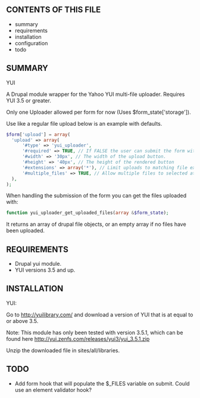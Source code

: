 CONTENTS OF THIS FILE
---------------------

 * summary
 * requirements
 * installation
 * configuration
 * todo

SUMMARY
-------

YUI

A Drupal module wrapper for the Yahoo YUI multi-file uploader.
Requires YUI 3.5 or greater.

Only one Uploader allowed per form for now (Uses $form_state['storage']).

Use like a regular file upload below is an example with defaults.

```PHP
$form['upload'] = array(
  'upload' => array(
      '#type' => 'yui_uploader',
      '#required' => TRUE, // If FALSE the user can submit the form without uploading any files, if true at least one file must be uploaded.
      '#width' => '30px', // The width of the upload button.
      '#height' => '40px', // The height of the rendered button
      '#extensions' => array('*'), // Limit uploads to matching file extensions. Examples array('jpg', 'xml')
      '#multiple_files' => TRUE, // Allow multiple files to selected at once
  ),
);
```

When handling the submission of the form you can get the files uploaded with:

```PHP
function yui_uploader_get_uploaded_files(array &$form_state);
```

It returns an array of drupal file objects, or an empty array if no files have
been uploaded.

REQUIREMENTS
------------

* Drupal yui module.
* YUI versions 3.5 and up.

INSTALLATION
------------

YUI:

Go to http://yuilibrary.com/ and download a version of YUI that is at equal to
or above 3.5.

Note: This module has only been tested with version 3.5.1, which can be found
here http://yui.zenfs.com/releases/yui3/yui_3.5.1.zip

Unzip the downloaded file in sites/all/libraries.

TODO
------------

* Add form hook that will populate the $_FILES variable on submit. Could use an
  element validator hook?
